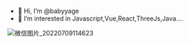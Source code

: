 - 👋 Hi, I’m @babyyage
- 👀 I’m interested in Javascript,Vue,React,ThreeJs,Java....


![微信图片_20220709114623](https://user-images.githubusercontent.com/28697181/209084204-3852662f-2e0a-4346-8828-7b0e08c58350.jpg)
